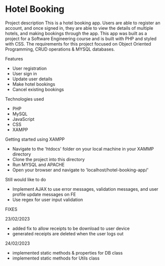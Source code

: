 # Hotel Booking

Project description
This is a hotel booking app. Users are able to register an account, and once signed in, they are able to view the details of multiple hotels, and making bookings through the app. This app was built as a project for a Software Engineering course and is built with PHP and styled with CSS. The requirements for this project focused on Object Oriented Programming, CRUD operations & MYSQL databases.

Features
- User registration
- User sign in
- Update user details
- Make hotel bookings
- Cancel existing bookings

Technologies used
- PHP
- MySQL
- JavaScript
- CSS
- XAMPP

Getting started using XAMPP
- Navigate to the 'htdocs' folder on your local machine in your XAMMP directory
- Clone the project into this directory
- Run MYSQL and APACHE
- Open your browser and navigate to 'localhost/hotel-booking-app/'

Still would like to do
- Implement AJAX to use error messages, validation messages, and user profile update messages on FE
- Use regex for user input validation

FIXES

23/02/2023
  - added fix to allow receipts to be download to user device
  - generated receipts are deleted when the user logs out
  
24/02/2023
- implemented static methods & properties for DB class
- implemented static methods for Utils class
